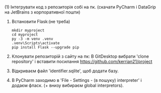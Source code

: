 (1) Інтегрувати код з репозиторія собі на пк.
          (скачати PyCharm i DataGrip на JetBrains з корпоративної пошти)
          
1. Встановити Flask:(не треба)
     
       mkdir myproject
       cd myproject
       py -3 -m venv .venv
       .venv\Scripts\activate
       pip install Flask --upgrade pip
     

2. Клонувати репозиторій з сайту на пк:
   В GitDesktop вибрати 'clone repository' і вставити посилання https://github.com/kerrian21/project

3. Відкриваєм файл 'identifier.sqlite', щоб додати базу.

4. В PyCharm заходимо в 'File - Settings - (в пошуку) interpreter' і додаєм фласк. (+ внизу вибираєм global interpretors).



